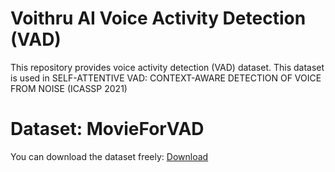 # Voithru AI Voice Activity Detection (VAD)
This repository provides voice activity detection (VAD) dataset.
This dataset is used in SELF-ATTENTIVE VAD: CONTEXT-AWARE DETECTION OF VOICE FROM NOISE (ICASSP 2021)

# Dataset: MovieForVAD
You can download the dataset freely: [Download](https://drive.google.com/file/d/1sVjsI1ZvoPWa91EpEf99Day29CGnYGK8/view?usp=sharing)


